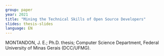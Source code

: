 ```yaml
---
group: paper
year: 2021
title: "Mining the Technical Skills of Open Source Developers"
slides: thesis-slides
language: EN
---
```


MONTANDON, J. E.; Ph.D. thesis; Computer Science Department, Federal University of Minas Gerais (DCC/UFMG).
